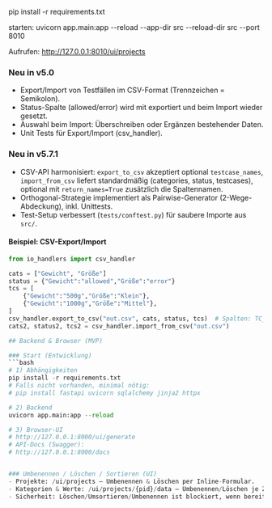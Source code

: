 pip install -r requirements.txt

starten: uvicorn app.main:app --reload --app-dir src --reload-dir src --port 8010

Aufrufen: http://127.0.0.1:8010/ui/projects

### Neu in v5.0
- Export/Import von Testfällen im CSV-Format (Trennzeichen = Semikolon).
- Status-Spalte (allowed/error) wird mit exportiert und beim Import wieder gesetzt.
- Auswahl beim Import: Überschreiben oder Ergänzen bestehender Daten.
- Unit Tests für Export/Import (csv_handler).



### Neu in v5.7.1
- CSV-API harmonisiert: `export_to_csv` akzeptiert optional `testcase_names`, `import_from_csv` liefert standardmäßig (categories, status, testcases), optional mit `return_names=True` zusätzlich die Spaltennamen.
- Orthogonal-Strategie implementiert als Pairwise-Generator (2-Wege-Abdeckung), inkl. Unittests.
- Test-Setup verbessert (`tests/conftest.py`) für saubere Importe aus `src/`.

#### Beispiel: CSV-Export/Import
```python
from io_handlers import csv_handler

cats = ["Gewicht", "Größe"]
status = {"Gewicht":"allowed","Größe":"error"}
tcs = [
    {"Gewicht":"500g","Größe":"Klein"},
    {"Gewicht":"1000g","Größe":"Mittel"},
]
csv_handler.export_to_csv("out.csv", cats, status, tcs)  # Spalten: TC_1, TC_2
cats2, status2, tcs2 = csv_handler.import_from_csv("out.csv")

## Backend & Browser (MVP)

### Start (Entwicklung)
```bash
# 1) Abhängigkeiten
pip install -r requirements.txt
# Falls nicht vorhanden, minimal nötig:
# pip install fastapi uvicorn sqlalchemy jinja2 httpx

# 2) Backend
uvicorn app.main:app --reload

# 3) Browser-UI
# http://127.0.0.1:8000/ui/generate
# API-Docs (Swagger):
# http://127.0.0.1:8000/docs


### Umbenennen / Löschen / Sortieren (UI)
- Projekte: /ui/projects – Umbenennen & Löschen per Inline-Formular.
- Kategorien & Werte: /ui/projects/{pid}/data – Umbenennen/Löschen je Zeile, Kategorien per Drag&Drop sortieren.
- Sicherheit: Löschen/Umsortieren/Umbenennen ist blockiert, wenn bereits Generierungen existieren.
